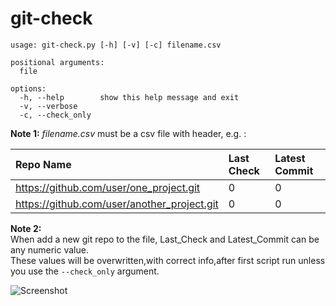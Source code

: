 # git-check

```
usage: git-check.py [-h] [-v] [-c] filename.csv

positional arguments:
  file

options:
  -h, --help        show this help message and exit
  -v, --verbose
  -c, --check_only
```

**Note 1:**
_*filename.csv*_ must be a csv file with header, e.g. : 

| Repo Name | Last Check | Latest Commit |
| :---      | :---       | :---          |
|https://github.com/user/one_project.git|0|0
|https://github.com/user/another_project.git|0|0

**Note 2:**<br />
When add a new git repo to the file, Last_Check and Latest_Commit can be any numeric value.<br />
These values will be overwritten,with correct info,after first script run unless you use the `--check_only` argument.

![Screenshot](https://raw.github.com/dasnoopy/git-check/main/screenshot.png)
